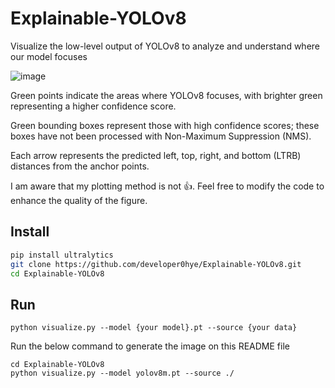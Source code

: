 # Explainable-YOLOv8
Visualize the low-level output of YOLOv8 to analyze and understand where our model focuses

![image](https://github.com/developer0hye/Explainable-YOLOv8/assets/35001605/e464ac44-c92b-4c06-abe0-557c0d773ef8)

Green points indicate the areas where YOLOv8 focuses, with brighter green representing a higher confidence score.

Green bounding boxes represent those with high confidence scores; these boxes have not been processed with Non-Maximum Suppression (NMS). 

Each arrow represents the predicted left, top, right, and bottom (LTRB) distances from the anchor points.

I am aware that my plotting method is not :thumbsup:. Feel free to modify the code to enhance the quality of the figure.


## Install
```bash
pip install ultralytics
git clone https://github.com/developer0hye/Explainable-YOLOv8.git
cd Explainable-YOLOv8
```

## Run
```
python visualize.py --model {your model}.pt --source {your data}
```

Run the below command to generate the image on this README file

```
cd Explainable-YOLOv8
python visualize.py --model yolov8m.pt --source ./
```
